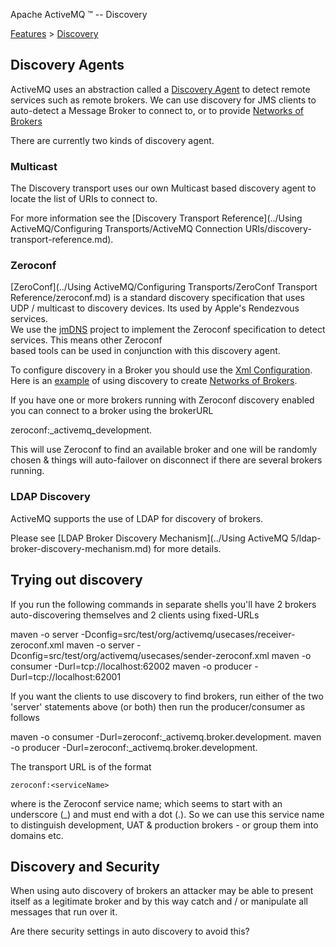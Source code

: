 Apache ActiveMQ ™ -- Discovery 

[Features](../features.md) > [Discovery](../Features/discovery.md)


Discovery Agents
----------------

ActiveMQ uses an abstraction called a [Discovery Agent](http://actievmq.apache.org/maven/activemq-core/apidocs/org/apache/activemq/transport/discovery/DiscoveryAgent.html) to detect remote services such as remote brokers. We can use discovery for JMS clients to auto-detect a Message Broker to connect to, or to provide [Networks of Brokers](../Features/Clustering/networks-of-brokers.md)

There are currently two kinds of discovery agent.

### Multicast

The Discovery transport uses our own Multicast based discovery agent to locate the list of URIs to connect to.

For more information see the [Discovery Transport Reference](../Using ActiveMQ/Configuring Transports/ActiveMQ Connection URIs/discovery-transport-reference.md).

### Zeroconf

[ZeroConf](../Using ActiveMQ/Configuring Transports/ZeroConf Transport Reference/zeroconf.md) is a standard discovery specification that uses UDP / multicast to discovery devices. Its used by Apple's Rendezvous services.  
We use the [jmDNS](http://jmdns.sf.net/) project to implement the Zeroconf specification to detect services. This means other Zeroconf  
based tools can be used in conjunction with this discovery agent.

To configure discovery in a Broker you should use the [Xml Configuration](xml-Community/FAQ/configuration.md). Here is an [example](http://svn.apache.org/viewvc/activemq/trunk/activemq-unit-tests/src/test/resources/org/apache/activemq/usecases/receiver-zeroconf.xml?view=co) of using discovery to create [Networks of Brokers](../Features/Clustering/networks-of-brokers.md).

If you have one or more brokers running with Zeroconf discovery enabled you can connect to a broker using the brokerURL

zeroconf:\_activemq\_development.

This will use Zeroconf to find an available broker and one will be randomly chosen & things will auto-failover on disconnect if there are several brokers running.

### LDAP Discovery

ActiveMQ supports the use of LDAP for discovery of brokers.

Please see [LDAP Broker Discovery Mechanism](../Using ActiveMQ 5/ldap-broker-discovery-mechanism.md) for more details.

Trying out discovery
--------------------

If you run the following commands in separate shells you'll have 2 brokers auto-discovering themselves and 2 clients using fixed-URLs

maven -o server -Dconfig=src/test/org/activemq/usecases/receiver-zeroconf.xml
maven -o server -Dconfig=src/test/org/activemq/usecases/sender-zeroconf.xml
maven -o consumer -Durl=tcp://localhost:62002
maven -o producer -Durl=tcp://localhost:62001

If you want the clients to use discovery to find brokers, run either of the two 'server' statements above (or both) then run the producer/consumer as follows

maven -o consumer -Durl=zeroconf:_activemq.broker.development.
maven -o producer  -Durl=zeroconf:_activemq.broker.development.

The transport URL is of the format

    zeroconf:<serviceName>

where _<serviceName>_ is the Zeroconf service name; which seems to start with an underscore (_) and must end with a dot (.). So we can use this service name to distinguish development, UAT & production brokers - or group them into domains etc.

Discovery and Security
----------------------

When using auto discovery of brokers an attacker may be able to present itself as a legitimate broker and by this way catch and / or manipulate all messages that run over it.

Are there security settings in auto discovery to avoid this?

